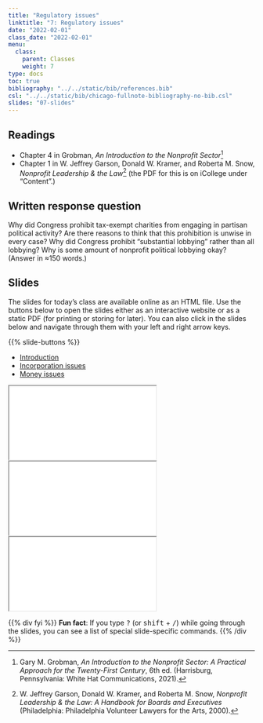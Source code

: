```yaml
---
title: "Regulatory issues"
linktitle: "7: Regulatory issues"
date: "2022-02-01"
class_date: "2022-02-01"
menu:
  class:
    parent: Classes
    weight: 7
type: docs
toc: true
bibliography: "../../static/bib/references.bib"
csl: "../../static/bib/chicago-fullnote-bibliography-no-bib.csl"
slides: "07-slides"
---
```


## Readings

-   <i class="fas fa-book"></i> Chapter 4 in Grobman, *An Introduction to the Nonprofit Sector*[^1]
-   <i class="fas fa-file-pdf"></i> Chapter 1 in W. Jeffrey Garson, Donald W. Kramer, and Roberta M. Snow, *Nonprofit Leadership & the Law*[^2] (the PDF for this is on iCollege under “Content”.)

## Written response question

Why did Congress prohibit tax-exempt charities from engaging in partisan political activity? Are there reasons to think that this prohibition is unwise in every case? Why did Congress prohibit “substantial lobbying” rather than all lobbying? Why is some amount of nonprofit political lobbying okay? (Answer in ≈150 words.)

## Slides

The slides for today’s class are available online as an HTML file. Use the buttons below to open the slides either as an interactive website or as a static PDF (for printing or storing for later). You can also click in the slides below and navigate through them with your left and right arrow keys.

{{% slide-buttons %}}

<ul class="nav nav-tabs" id="slide-tabs" role="tablist">
<li class="nav-item">
<a class="nav-link active" id="introduction-tab" data-toggle="tab" href="#introduction" role="tab" aria-controls="introduction" aria-selected="true">Introduction</a>
</li>
<li class="nav-item">
<a class="nav-link" id="incorporation-issues-tab" data-toggle="tab" href="#incorporation-issues" role="tab" aria-controls="incorporation-issues" aria-selected="false">Incorporation issues</a>
</li>
<li class="nav-item">
<a class="nav-link" id="money-issues-tab" data-toggle="tab" href="#money-issues" role="tab" aria-controls="money-issues" aria-selected="false">Money issues</a>
</li>
</ul>

<div id="slide-tabs" class="tab-content">

<div id="introduction" class="tab-pane fade show active" role="tabpanel" aria-labelledby="introduction-tab">

<div class="embed-responsive embed-responsive-16by9">

<iframe class="embed-responsive-item" src="/slides/07-slides.html#1">
</iframe>

</div>

</div>

<div id="incorporation-issues" class="tab-pane fade" role="tabpanel" aria-labelledby="incorporation-issues-tab">

<div class="embed-responsive embed-responsive-16by9">

<iframe class="embed-responsive-item" src="/slides/07-slides.html#incorporation">
</iframe>

</div>

</div>

<div id="money-issues" class="tab-pane fade" role="tabpanel" aria-labelledby="money-issues-tab">

<div class="embed-responsive embed-responsive-16by9">

<iframe class="embed-responsive-item" src="/slides/07-slides.html#money">
</iframe>

</div>

</div>

</div>

{{% div fyi %}}
**Fun fact**: If you type <kbd>?</kbd> (or <kbd>shift</kbd> + <kbd>/</kbd>) while going through the slides, you can see a list of special slide-specific commands.
{{% /div %}}

[^1]: Gary M. Grobman, *An Introduction to the Nonprofit Sector: A Practical Approach for the Twenty-First Century*, 6th ed. (Harrisburg, Pennsylvania: White Hat Communications, 2021).

[^2]: W. Jeffrey Garson, Donald W. Kramer, and Roberta M. Snow, *Nonprofit Leadership & the Law: A Handbook for Boards and Executives* (Philadelphia: Philadelphia Volunteer Lawyers for the Arts, 2000).
